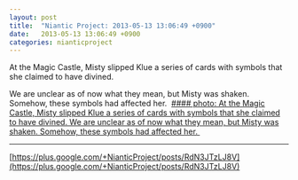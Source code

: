 ```yaml
---
layout: post
title:  "Niantic Project: 2013-05-13 13:06:49 +0900"
date:   2013-05-13 13:06:49 +0900
categories: nianticproject
---
```

At the Magic Castle, Misty slipped Klue a series of cards with symbols that she claimed to have divined.

We are unclear as of now what they mean, but Misty was shaken. Somehow, these symbols had affected her. 
[#### photo: At the Magic Castle, Misty slipped Klue a series of cards with symbols that she claimed to have divined.
We are unclear as of now what they mean, but Misty was shaken. Somehow, these symbols had affected her. ](https://lh6.googleusercontent.com/-oMHhk61pN9w/UZBmmb2YvWI/AAAAAAAAc08/S2X9Q7DQlyw/w1125-h1500/symbols.png "")
- - -
[https://plus.google.com/+NianticProject/posts/RdN3JTzLJ8V](https://plus.google.com/+NianticProject/posts/RdN3JTzLJ8V)
